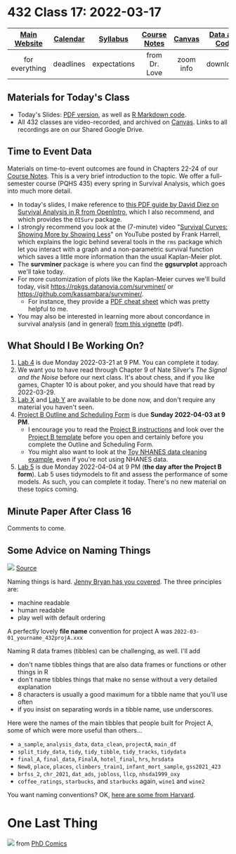 # 432 Class 17: 2022-03-17

[Main Website](https://thomaselove.github.io/432/) | [Calendar](https://thomaselove.github.io/432/calendar.html) | [Syllabus](https://thomaselove.github.io/432-2022-syllabus/) | [Course Notes](https://thomaselove.github.io/432-notes/) | [Canvas](https://canvas.case.edu) | [Data and Code](https://github.com/THOMASELOVE/432-data) | [Sources](https://github.com/THOMASELOVE/432-2022/tree/main/references) | [Contact Us](https://thomaselove.github.io/432/contact.html)
:-----------: | :--------------: | :----------: | :---------: | :-------------: | :-----------: | :------------: | :-------------:
for everything | deadlines | expectations | from Dr. Love | zoom info | downloads | read/watch | need help?

## Materials for Today's Class

- Today's Slides: [PDF version](https://github.com/THOMASELOVE/432-2022/blob/main/classes/class17/432_2022_slides17.pdf), as well as [R Markdown code](https://github.com/THOMASELOVE/432-2022/blob/main/classes/class17/432_2022_slides17.Rmd). 
- All 432 classes are video-recorded, and archived on [Canvas](https://canvas.case.edu). Links to all recordings are on our Shared Google Drive.

## Time to Event Data

Materials on time-to-event outcomes are found in Chapters 22-24 of our [Course Notes](https://thomaselove.github.io/432-notes/). This is a very brief introduction to the topic. We offer a full-semester course (PQHS 435) every spring in Survival Analysis, which goes into much more detail.

- In today's slides, I make reference to [this PDF guide by David Diez on Survival Analysis in R from OpenIntro](https://www.openintro.org/book/surv_in_r/), which I also recommend, and which provides the `OISurv` package.
- I strongly recommend you look at the (7-minute) video "[Survival Curves: Showing More by Showing Less](https://www.youtube.com/watch?v=EoIB_Obddrk)" on YouTube posted by Frank Harrell, which explains the logic behind several tools in the `rms` package which let you interact with a graph and a non-parametric survival function which saves a little more information than the usual Kaplan-Meier plot.
- The **survminer** package is where you can find the **ggsurvplot** approach we'll take today. 
- For more customization of plots like the Kaplan-Meier curves we'll build today, visit https://rpkgs.datanovia.com/survminer/ or https://github.com/kassambara/survminer/. 
    - For instance, they provide a [PDF cheat sheet](https://rpkgs.datanovia.com/survminer/survminer_cheatsheet.pdf) which was pretty helpful to me.
- You may also be interested in learning more about concordance in survival analysis (and in general) [from this vignette](https://cran.r-project.org/web/packages/survival/vignettes/concordance.pdf) (pdf).

## What Should I Be Working On?

1. [Lab 4](https://github.com/THOMASELOVE/432-2022/tree/main/labs/lab04) is due Monday 2022-03-21 at 9 PM. You can complete it today.
2. We want you to have read through Chapter 9 of Nate Silver's *The Signal and the Noise* before our next class. It's about chess, and if you like games, Chapter 10 is about poker, and you should have that read by 2022-03-29.
3. [Lab X](https://github.com/THOMASELOVE/432-2022/tree/main/labs/labX) and [Lab Y](https://github.com/THOMASELOVE/432-2022/tree/main/labs/labY) are available to be done now, and don't require any material you haven't seen.
4. [Project B Outline and Scheduling Form](http://bit.ly/432-2022-projectB-register) is due **Sunday 2022-04-03 at 9 PM**. 
    - I encourage you to read the [Project B instructions](https://github.com/THOMASELOVE/432-2022/blob/main/projectB/projectB_instructions_2022.md) and look over the [Project B template](https://rpubs.com/TELOVE/projectB-template-432-2022) before you open and certainly before you complete the Outline and Scheduling Form. 
    - You might also want to look at the [Toy NHANES data cleaning example](https://rpubs.com/TELOVE/toy-nhanes-432), even if you're not using NHANES data.
5. [Lab 5](https://github.com/THOMASELOVE/432-2022/tree/main/labs/lab05) is due Monday 2022-04-04 at 9 PM (**the day after the Project B form**). Lab 5 uses tidymodels to fit and assess the performance of some models. As such, you can complete it today. There's no new material on these topics coming.

## Minute Paper After Class 16

Comments to come.

## Some Advice on Naming Things

![](https://github.com/THOMASELOVE/432-2022/blob/main/classes/class17/figures/wooldridge.png) [Source](https://twitter.com/jmwooldridge/status/1501157439726575616)

Naming things is hard. [Jenny Bryan has you covered](https://speakerdeck.com/jennybc/how-to-name-files). The three principles are:

- machine readable
- human readable
- play well with default ordering

A perfectly lovely **file name** convention for project A was `2022-03-01_yourname_432projA.xxx`

Naming R data frames (tibbles) can be challenging, as well. I'll add 

- don't name tibbles things that are also data frames or functions or other things in R
- don't name tibbles things that make no sense without a very detailed explanation
- 8 characters is usually a good maximum for a tibble name that you'll use often
- if you insist on separating words in a tibble name, use underscores.

Here were the names of the main tibbles that people built for Project A, some of which were more useful than others...

- `a_sample`, `analysis_data`, `data_clean`, `projectA`, `main_df`
- `split_tidy_data`, `tidy`, `tidy_tibble`, `tidy_tracks`, `tidydata`
- `final_A`, `final_data`, `FinalA`, `hotel_final`, `hrs`, `hrsdata`
- `New8`, `place`, `places`, `climbers_train1`, `infant_mort_sample`, `gss2021_423`
- `brfss_2`, `chr_2021`,  `dat_ads`,  `jobloss`, `llcp`, `nhsda1999_oxy`
- `coffee_ratings`, `starbucks`, and `starbucks` again, `wine1` and `wine2`

You want naming conventions? OK, [here are some from Harvard](https://datamanagement.hms.harvard.edu/collect/file-naming-conventions).

# One Last Thing

![](https://github.com/THOMASELOVE/432-2022/blob/main/classes/class17/figures/final.png) from [PhD Comics](https://phdcomics.com/comics/archive.php?comicid=1531)
